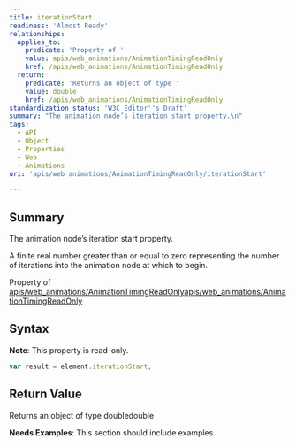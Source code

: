 ```yaml
---
title: iterationStart
readiness: 'Almost Ready'
relationships:
  applies_to:
    predicate: 'Property of '
    value: apis/web_animations/AnimationTimingReadOnly
    href: /apis/web_animations/AnimationTimingReadOnly
  return:
    predicate: 'Returns an object of type '
    value: double
    href: /apis/web_animations/AnimationTimingReadOnly
standardization_status: 'W3C Editor''s Draft'
summary: "The animation node’s iteration start property.\n"
tags:
  - API
  - Object
  - Properties
  - Web
  - Animations
uri: 'apis/web animations/AnimationTimingReadOnly/iterationStart'

---
```

## Summary

The animation node’s iteration start property.

A finite real number greater than or equal to zero representing the number of iterations into the animation node at which to begin.

Property of [apis/web\_animations/AnimationTimingReadOnly](/apis/web_animations/AnimationTimingReadOnly)[apis/web\_animations/AnimationTimingReadOnly](/apis/web_animations/AnimationTimingReadOnly)

## Syntax

**Note**: This property is read-only.

``` js
var result = element.iterationStart;
```

## Return Value

Returns an object of type doubledouble

**Needs Examples**: This section should include examples.

